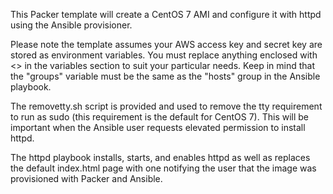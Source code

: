 This Packer template will create a CentOS 7 AMI and configure it with
httpd using the Ansible provisioner.

Please note the template assumes your AWS access key and secret key are
stored as environment variables. You must replace anything enclosed with
<> in the variables section to suit your particular needs. Keep in mind
that the "groups" variable must be the same as the "hosts" group in the 
Ansible playbook.

The removetty.sh script is provided and used to remove the tty requirement
to run as sudo (this requirement is the default for CentOS 7). This will be
important when the Ansible user requests elevated permission to install httpd.

The httpd playbook installs, starts, and enables httpd as well as replaces
the default index.html page with one notifying the user that the image was
provisioned with Packer and Ansible.

